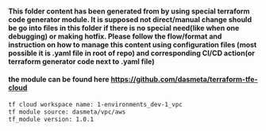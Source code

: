 #### This folder content has been generated from by using special terraform code generator module. It is supposed not direct/manual change should be go into files in this folder if there is no special need(like when one debugging) or making hotfix. Please follow the flow/format and instruction on how to manage this content using configuration files (most possible it is .yaml file in root of repo) and corresponding CI/CD action(or terraform generator code next to .yaml file)

#### the module can be found here https://github.com/dasmeta/terraform-tfe-cloud


```txt
tf cloud workspace name: 1-environments_dev-1_vpc
tf module source: dasmeta/vpc/aws
tf_module version: 1.0.1
```
